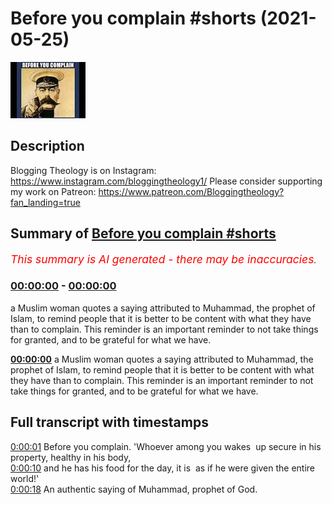 # Before you complain #shorts (2021-05-25)

![alt Before you complain #shorts](lxHp0hWjR0g.jpg "Before you complain #shorts")

## Description

Blogging Theology is on Instagram: https://www.instagram.com/bloggingtheology1/
Please consider supporting my work on Patreon: https://www.patreon.com/Bloggingtheology?fan_landing=true

## Summary of [Before you complain #shorts](https://www.youtube.com/watch?v=lxHp0hWjR0g)


*<span style="color:red; font-size:125%">This summary is AI generated - there may be inaccuracies</span>. [](/)*

### [00:00:00](https://www.youtube.com/watch?v=lxHp0hWjR0g&t=0) - [00:00:00](https://www.youtube.com/watch?v=lxHp0hWjR0g&t=0)

a Muslim woman quotes a saying attributed to Muhammad, the prophet of Islam, to remind people that it is better to be content with what they have than to complain. This reminder is an important reminder to not take things for granted, and to be grateful for what we have.

**[00:00:00](https://www.youtube.com/watch?v=lxHp0hWjR0g&t=0)** a Muslim woman quotes a saying attributed to Muhammad, the prophet of Islam, to remind people that it is better to be content with what they have than to complain. This reminder is an important reminder to not take things for granted, and to be grateful for what we have.

## Full transcript with timestamps

[0:00:01](https://youtu.be/lxHp0hWjR0g?t=1) Before you complain. 'Whoever among you wakes 
up secure in his property, healthy in his body,    
[0:00:10](https://youtu.be/lxHp0hWjR0g?t=10) and he has his food for the day, it is 
as if he were given the entire world!'    
[0:00:18](https://youtu.be/lxHp0hWjR0g?t=18) An authentic saying of Muhammad, prophet of God.  
